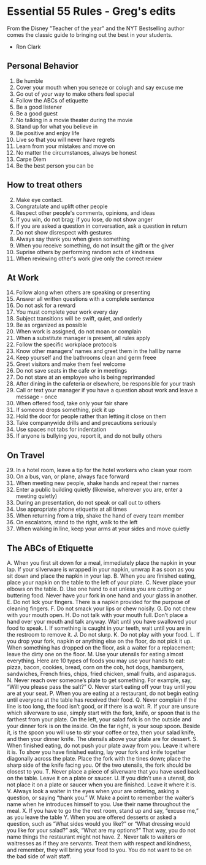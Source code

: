 # Essential 55 Rules - Greg's edits

From the Disney "Teacher of the year" and the NYT Bestselling author comes the classic guide to bringing out the best in your students.

- Ron Clark

## Personal Behavior
1. Be humble
7. Cover your mouth when you seneze or coiugh and say excuse me
22. Go out of your way to make others feel special
29. Follow the ABCs of etiquette
37. Be a good listener
39. Be a good guest
46. No talking in a movie theater during the movie
42. Stand up for what you believe in
43. Be positive and enjoy life
44. Live so that you will never have regrets
45. Learn from your mistakes and move on
46. No matter the circumstances, always be honest
47. Carpe Diem
48. Be the best person you can be

## How to treat others
2. Make eye contact.
3. Congratulate and uplift other people
4. Respect other people's comments, opinions, and ideas
5. If you win, do not brag; if you lose, do not show anger
6. If you are asked a question in conversation, ask a question in return
7. Do not show disrespect with gestures
8. Always say thank you when given something
9. When you receive something, do not insult the gift or the giver
10. Suprise others by performing random acts of kindness
11. When reviewing other's work give only the correct review

## At Work
14. Follow along when others are speaking or presenting
15. Answer all written questions with a complete sentence
16. Do not ask for a reward
17. You must complete your work every day
18. Subject transitions will be swift, quiet, and orderly
19. Be as organized as possible
20. When work is assigned, do not moan or complain
21. When a substitute manager is present, all rules apply
22. Follow the specific workplace protocols
23. Know other managers' names and greet them in the hall by name
24. Keep yourself and the bathrooms clean and germ freee
25. Greet visitors and make them feel welcome
26. Do not save seats in the cafe or in meetings
27. Do not stare at an employee who is being reprimanded
28. After dining in the cafeteria or elsewhere, be responsible for your trash
29. Call or text your manager if you have a question about work and leave a message - once
30. When offered food, take only your fair share
31. If someone drops something, pick it up
32. Hold the door for people rather than letting it close on them
33. Take companywide drills and and precautions seriously
34. Use spaces not tabs for indentation
35. If anyone is bullying you, report it, and do not bully others

## On Travel
29. In a hotel room, leave a tip for the hotel workers who clean your room
30. On a bus, van, or plane, always face forward
31. When meeting new people, shake hands and repeat their names
32. Enter a public building quietly (likewise, wherever you are, enter a meeting quietly)
33. During an presentation, do not speak or call out to others
34. Use appropriate phone etiquette at all times
35. When returning from a trip, shake the hand of every team member
36. On escalators, stand to the right, walk to the left
37. When walking in line, keep your arms at your sides and move quietly

## The ABCs of Etiquette

A. When you first sit down for a meal, immediately place the napkin in your lap. If your silverware is wrapped in your napkin, unwrap it as soon as you sit down and place the napkin in your lap.
B. When you are finished eating, place your napkin on the table to the left of your plate.
C. Never place your elbows on the table.
D. Use one hand to eat unless you are cutting or buttering food. Never have your fork in one hand and your glass in another.
E. Do not lick your fingers. There is a napkin provided for the purpose of cleaning fingers.
F. Do not smack your lips or chew noisily.
G. Do not chew with your mouth open.
H. Do not talk with your mouth full. Don’t place a hand over your mouth and talk anyway. Wait until you have swallowed your food to speak.
I. If something is caught in your teeth, wait until you are in the restroom to remove it.
J. Do not slurp.
K. Do not play with your food.
L. If you drop your fork, napkin or anything else on the floor, do not pick it up. When something has dropped on the floor, ask a waiter for a replacement; leave the dirty one on the floor.
M. Use your utensils for eating almost everything. Here are 10 types of foods you may use your hands to eat: pizza, bacon, cookies, bread, corn on the cob, hot dogs, hamburgers, sandwiches, French fries, chips, fried chicken, small fruits, and asparagus.
N. Never reach over someone’s plate to get something. For example, say, “Will you please pass the salt?”
O. Never start eating off your tray until you are at your seat.
P. When you are eating at a restaurant, do not begin eating until everyone at the table has received their food.
Q. Never complain if the line is too long, the food isn’t good, or if there is a wait.
R. If your are unsure which silverware to use, simply start with the fork, knife, or spoon that is the farthest from your plate. On the left, your salad fork is on the outside and your dinner fork is on the inside. On the far right, is your soup spoon. Beside it, is the spoon you will use to stir your coffee or tea, then your salad knife, and then your dinner knife. The utensils above your plate are for dessert.
S. When finished eating, do not push your plate away from you. Leave it where it is. To show you have finished eating, lay your fork and knife together diagonally across the plate. Place the fork with the tines down; place the sharp side of the knife facing you. Of the two utensils, the fork should be closest to you.
T. Never place a piece of silverware that you have used back on the table. Leave it on a plate or saucer.
U. If you didn’t use a utensil, do not place it on a plate or saucer when you are finished. Leave it where it is.
V. Always look a waiter in the eyes when your are ordering, asking a question, or saying “thank you.”
W. Make a point to remember the waiter’s name when he introduces himself to you. Use their name throughout the meal.
X. If you have to go the the rest room, stand up and say, “excuse me,” as you leave the table
Y. When you are offered desserts or asked a question, such as “What sides would you like?” or “What dressing would you like for your salad?” ask, “What are my options?” That way, you do not name things the restaurant might not have.
Z. Never talk to waiters or waitresses as if they are servants. Treat them with respect and kindness, and remember, they will bring your food to you. You do not want to be on the bad side of wait staff.
<!--stackedit_data:
eyJoaXN0b3J5IjpbOTI3MTE0OTQ2XX0=
-->